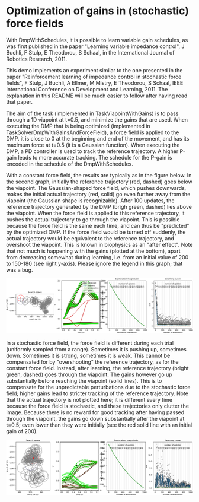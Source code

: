 # Optimization of gains in (stochastic) force fields

With DmpWithSchedules, it is possible to learn variable gain schedules, as was first published in the paper "Learning variable impedance control", J Buchli, F Stulp, E Theodorou, S Schaal, in the International Journal of Robotics Research, 2011.

This demo implements an experiment similar to the one presented in the paper "Reinforcement learning of impedance control in stochastic force fields", F Stulp, J Buchli, A Ellmer, M Mistry, E Theodorou, S Schaal, IEEE International Conference on Development and Learning, 2011. The explanation in this README will be much easier to follow after having read that paper.

The aim of the task (implemented in TaskViapointWithGains) is to pass through a 1D viapoint at t=0.5, and minimize the gains that are used. When executing the DMP that is being optimized (implemented in TaskSolverDmpWithGainsAndForceField), a force field is applied to the DMP. it is close to 0 at the beginning and end of the movement, and has its maximum force at t=0.5 (it is a Gaussian function). When executing the DMP, a PD controller is used to track the reference trajectory. A higher P-gain leads to more accurate tracking. The schedule for the P-gain is encoded in the schedule of the DmpWithSchedules. 

With a constant force field, the results are typically as in the figure below. In the second graph, initially the reference trajectory (red, dashed) goes below the viapoint. The Gaussian-shaped force field, which pushes downwards, makes the initial actual trajectory (red, solid) go even further away from the viapoint (the Gaussian shape is recognizable). After 100 updates, the reference trajectory generated by the DMP (brigh green, dashed) lies above the viapoint. When the force field is applied to this reference trajectory, it pushes the actual trajectory to go through the viapoint. This is possible because the force field is the same each time, and can thus be "predicted" by the optimized DMP. If the force field would be turned off suddenly, the actual trajectory would be equivalent to the reference trajectory, and overshoot the viapoint. This is known in biophysics as an "after effect". Note that not much is happening with the gains (plotted at the bottom), apart from decreasing somewhat during learning, i.e. from an initial value of 200 to 150-180 (see right y-axis). Please ignore the legend in this graph; that was a bug.

![](constant_force_field.png  "Learning in a constant force field.")

In a stochastic force field, the force field is different during each trial (uniformly sampled from a range). Sometimes it is pushing up, sometimes down. Sometimes it is strong, sometimes it is weak. This cannot be compensated for by "overshooting" the reference trajectory, as for the constant force field. Instead, after learning, the reference trajectory (bright green, dashed) goes through the viapoint. The gains however go up substantially before reaching the viapoint (solid lines). This is to compensate for the unpredictable perturbations due to the stochastic force field; higher gains lead to stricter tracking of the reference trajectory. Note that the actual trajectory is not plotted here; it is different every time because the force field is stochastic, and these trajectories only clutter the image. Because there is no reward for good tracking after having passed through the viapoint, the gains go down substantially after the viapoint at t=0.5; even lower than they were initially (see the red solid line with an initial gain of 200).

![](stochastic_force_field.png  "Learning in a stochastic force field.")
